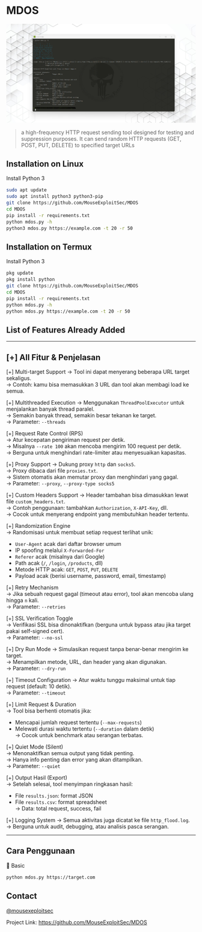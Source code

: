 # MDOS

![Screenshot_1](https://github.com/MouseExploitSec/MDOS/blob/main/mdos.png)

> a high-frequency HTTP request sending tool designed for testing and suppression purposes. It can send random HTTP requests (GET, POST, PUT, DELETE) to specified target URLs


## Installation on Linux 

Install Python 3

```bash
sudo apt update
sudo apt install python3 python3-pip
git clone https://github.com/MouseExploitSec/MDOS
cd MDOS
pip install -r requirements.txt
python mdos.py -h
python3 mdos.py https://example.com -t 20 -r 50
```

## Installation on Termux

Install Python 3

```bash
pkg update
pkg install python
git clone https://github.com/MouseExploitSec/MDOS
cd MDOS
pip install -r requirements.txt
python mdos.py -h
python mdos.py https://example.com -t 20 -r 50
```

## List of Features Already Added


---

## [+] All Fitur  & Penjelasan

[+] Multi-target Support
→ Tool ini dapat menyerang beberapa URL target sekaligus.  
→ Contoh: kamu bisa memasukkan 3 URL dan tool akan membagi load ke semua.

[+] Multithreaded Execution 
→ Menggunakan `ThreadPoolExecutor` untuk menjalankan banyak thread paralel.  
→ Semakin banyak thread, semakin besar tekanan ke target.  
→ Parameter: `--threads`

[+] Request Rate Control (RPS)  
→ Atur kecepatan pengiriman request per detik.  
→ Misalnya `--rate 100` akan mencoba mengirim 100 request per detik.  
→ Berguna untuk menghindari rate-limiter atau menyesuaikan kapasitas.

[+] Proxy Support 
→ Dukung proxy `http` dan `socks5`.  
→ Proxy dibaca dari file `proxies.txt`.  
→ Sistem otomatis akan memutar proxy dan menghindari yang gagal.  
→ Parameter: `--proxy`, `--proxy-type socks5`

[+] Custom Headers Support
→ Header tambahan bisa dimasukkan lewat file `custom_headers.txt`.  
→ Contoh penggunaan: tambahkan `Authorization`, `X-API-Key`, dll.  
→ Cocok untuk menyerang endpoint yang membutuhkan header tertentu.

[+] Randomization Engine  
→ Randomisasi untuk membuat setiap request terlihat unik:  
   - `User-Agent` acak dari daftar browser umum  
   - IP spoofing melalui `X-Forwarded-For`  
   - `Referer` acak (misalnya dari Google)  
   - Path acak (`/`, `/login`, `/products`, dll)  
   - Metode HTTP acak: `GET`, `POST`, `PUT`, `DELETE`  
   - Payload acak (berisi username, password, email, timestamp)

[+] Retry Mechanism  
→ Jika sebuah request gagal (timeout atau error), tool akan mencoba ulang hingga `n` kali.  
→ Parameter: `--retries`

[+] SSL Verification Toggle  
→ Verifikasi SSL bisa dinonaktifkan (berguna untuk bypass atau jika target pakai self-signed cert).  
→ Parameter: `--no-ssl`

[+] Dry Run Mode 
→ Simulasikan request tanpa benar-benar mengirim ke target.  
→ Menampilkan metode, URL, dan header yang akan digunakan.  
→ Parameter: `--dry-run`

[+] Timeout Configuration
→ Atur waktu tunggu maksimal untuk tiap request (default: 10 detik).  
→ Parameter: `--timeout`

[+] Limit Request & Duration  
→ Tool bisa berhenti otomatis jika:  
   - Mencapai jumlah request tertentu (`--max-requests`)  
   - Melewati durasi waktu tertentu (`--duration` dalam detik)  
→ Cocok untuk benchmark atau serangan terbatas.

[+] Quiet Mode (Silent)  
→ Menonaktifkan semua output yang tidak penting.  
→ Hanya info penting dan error yang akan ditampilkan.  
→ Parameter: `--quiet`

[+] Output Hasil (Export)  
→ Setelah selesai, tool menyimpan ringkasan hasil:  
   - File `results.json`: format JSON  
   - File `results.csv`: format spreadsheet  
→ Data: total request, success, fail

[+] Logging System
→ Semua aktivitas juga dicatat ke file `http_flood.log`.  
→ Berguna untuk audit, debugging, atau analisis pasca serangan.

---

## Cara Penggunaan
 🔹 Basic

```bash
python mdos.py https://target.com
```

## Contact

[@mousexeploitsec](https://www.instagram.com/mousexeploitsec/)

Project Link: 
https://github.com/MouseExploitSec/MDOS
